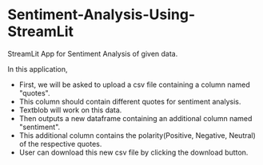 # Sentiment-Analysis-Using-StreamLit
StreamLit App for Sentiment Analysis of given data.

In this application, 
- First, we will be asked to upload a csv file containing a column named "quotes".
- This column should contain different quotes for sentiment analysis.
- Textblob will work on this data.
- Then outputs a new dataframe containing an additional column named "sentiment".
- This additional column contains the polarity(Positive, Negative, Neutral) of the respective quotes.
- User can download this new csv file by clicking the download button.
